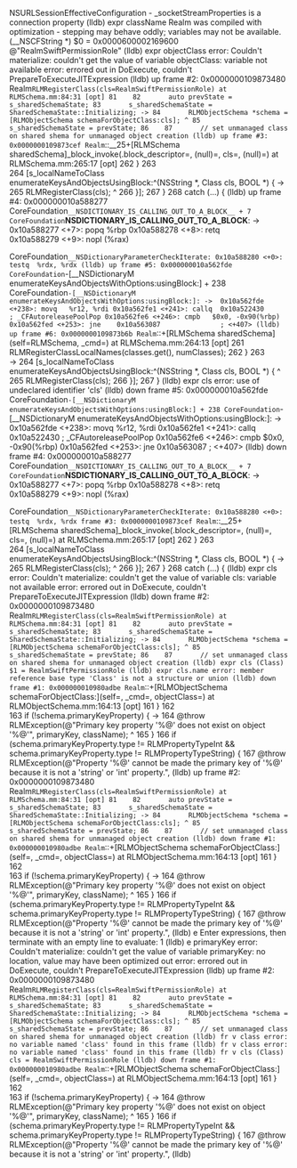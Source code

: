 NSURLSessionEffectiveConfiguration - _socketStreamProperties is a connection property
(lldb) expr className
Realm was compiled with optimization - stepping may behave oddly; variables may not be available.
(__NSCFString *) $0 = 0x0000600002169600 @"RealmSwiftPermissionRole"
(lldb) expr objectClass
error: Couldn't materialize: couldn't get the value of variable objectClass: variable not available
error: errored out in DoExecute, couldn't PrepareToExecuteJITExpression
(lldb) up
frame #2: 0x0000000109873480 Realm`RLMRegisterClass(cls=RealmSwiftPermissionRole) at RLMSchema.mm:84:31 [opt]
   81  	
   82  	    auto prevState = s_sharedSchemaState;
   83  	    s_sharedSchemaState = SharedSchemaState::Initializing;
-> 84  	    RLMObjectSchema *schema = [RLMObjectSchema schemaForObjectClass:cls];
    	                              ^
   85  	    s_sharedSchemaState = prevState;
   86  	
   87  	    // set unmanaged class on shared shema for unmanaged object creation
(lldb) up
frame #3: 0x0000000109873cef Realm`::__25+[RLMSchema sharedSchema]_block_invoke(.block_descriptor=<unavailable>, (null)=<unavailable>, cls=<unavailable>, (null)=<unavailable>) at RLMSchema.mm:265:17 [opt]
   262 	            }
   263 	
   264 	            [s_localNameToClass enumerateKeysAndObjectsUsingBlock:^(NSString *, Class cls, BOOL *) {
-> 265 	                RLMRegisterClass(cls);
    	                ^
   266 	            }];
   267 	        }
   268 	        catch (...) {
(lldb) up
frame #4: 0x000000010a588277 CoreFoundation`__NSDICTIONARY_IS_CALLING_OUT_TO_A_BLOCK__ + 7
CoreFoundation`__NSDICTIONARY_IS_CALLING_OUT_TO_A_BLOCK__:
->  0x10a588277 <+7>: popq   %rbp
    0x10a588278 <+8>: retq   
    0x10a588279 <+9>: nopl   (%rax)

CoreFoundation`__NSDictionaryParameterCheckIterate:
    0x10a588280 <+0>: testq  %rdx, %rdx
(lldb) up
frame #5: 0x000000010a562fde CoreFoundation`-[__NSDictionaryM enumerateKeysAndObjectsWithOptions:usingBlock:] + 238
CoreFoundation`-[__NSDictionaryM enumerateKeysAndObjectsWithOptions:usingBlock:]:
->  0x10a562fde <+238>: movq   %r12, %rdi
    0x10a562fe1 <+241>: callq  0x10a522430               ; _CFAutoreleasePoolPop
    0x10a562fe6 <+246>: cmpb   $0x0, -0x90(%rbp)
    0x10a562fed <+253>: jne    0x10a563087               ; <+407>
(lldb) up
frame #6: 0x0000000109873b6b Realm`::+[RLMSchema sharedSchema](self=RLMSchema, _cmd=<unavailable>) at RLMSchema.mm:264:13 [opt]
   261 	                RLMRegisterClassLocalNames(classes.get(), numClasses);
   262 	            }
   263 	
-> 264 	            [s_localNameToClass enumerateKeysAndObjectsUsingBlock:^(NSString *, Class cls, BOOL *) {
    	            ^
   265 	                RLMRegisterClass(cls);
   266 	            }];
   267 	        }
(lldb) expr cls
error: use of undeclared identifier 'cls'
(lldb) down
frame #5: 0x000000010a562fde CoreFoundation`-[__NSDictionaryM enumerateKeysAndObjectsWithOptions:usingBlock:] + 238
CoreFoundation`-[__NSDictionaryM enumerateKeysAndObjectsWithOptions:usingBlock:]:
->  0x10a562fde <+238>: movq   %r12, %rdi
    0x10a562fe1 <+241>: callq  0x10a522430               ; _CFAutoreleasePoolPop
    0x10a562fe6 <+246>: cmpb   $0x0, -0x90(%rbp)
    0x10a562fed <+253>: jne    0x10a563087               ; <+407>
(lldb) down
frame #4: 0x000000010a588277 CoreFoundation`__NSDICTIONARY_IS_CALLING_OUT_TO_A_BLOCK__ + 7
CoreFoundation`__NSDICTIONARY_IS_CALLING_OUT_TO_A_BLOCK__:
->  0x10a588277 <+7>: popq   %rbp
    0x10a588278 <+8>: retq   
    0x10a588279 <+9>: nopl   (%rax)

CoreFoundation`__NSDictionaryParameterCheckIterate:
    0x10a588280 <+0>: testq  %rdx, %rdx
frame #3: 0x0000000109873cef Realm`::__25+[RLMSchema sharedSchema]_block_invoke(.block_descriptor=<unavailable>, (null)=<unavailable>, cls=<unavailable>, (null)=<unavailable>) at RLMSchema.mm:265:17 [opt]
   262 	            }
   263 	
   264 	            [s_localNameToClass enumerateKeysAndObjectsUsingBlock:^(NSString *, Class cls, BOOL *) {
-> 265 	                RLMRegisterClass(cls);
    	                ^
   266 	            }];
   267 	        }
   268 	        catch (...) {
(lldb) expr cls
error: Couldn't materialize: couldn't get the value of variable cls: variable not available
error: errored out in DoExecute, couldn't PrepareToExecuteJITExpression
(lldb) down
frame #2: 0x0000000109873480 Realm`RLMRegisterClass(cls=RealmSwiftPermissionRole) at RLMSchema.mm:84:31 [opt]
   81  	
   82  	    auto prevState = s_sharedSchemaState;
   83  	    s_sharedSchemaState = SharedSchemaState::Initializing;
-> 84  	    RLMObjectSchema *schema = [RLMObjectSchema schemaForObjectClass:cls];
    	                              ^
   85  	    s_sharedSchemaState = prevState;
   86  	
   87  	    // set unmanaged class on shared shema for unmanaged object creation
(lldb) expr cls
(Class) $1 = RealmSwiftPermissionRole
(lldb) expr cls.name
error: member reference base type 'Class' is not a structure or union
(lldb) down
frame #1: 0x000000010980adbe Realm`::+[RLMObjectSchema schemaForObjectClass:](self=<unavailable>, _cmd=<unavailable>, objectClass=<unavailable>) at RLMObjectSchema.mm:164:13 [opt]
   161 	        }
   162 	
   163 	        if (!schema.primaryKeyProperty) {
-> 164 	            @throw RLMException(@"Primary key property '%@' does not exist on object '%@'", primaryKey, className);
    	            ^
   165 	        }
   166 	        if (schema.primaryKeyProperty.type != RLMPropertyTypeInt && schema.primaryKeyProperty.type != RLMPropertyTypeString) {
   167 	            @throw RLMException(@"Property '%@' cannot be made the primary key of '%@' because it is not a 'string' or 'int' property.",
(lldb) up
frame #2: 0x0000000109873480 Realm`RLMRegisterClass(cls=RealmSwiftPermissionRole) at RLMSchema.mm:84:31 [opt]
   81  	
   82  	    auto prevState = s_sharedSchemaState;
   83  	    s_sharedSchemaState = SharedSchemaState::Initializing;
-> 84  	    RLMObjectSchema *schema = [RLMObjectSchema schemaForObjectClass:cls];
    	                              ^
   85  	    s_sharedSchemaState = prevState;
   86  	
   87  	    // set unmanaged class on shared shema for unmanaged object creation
(lldb) down
frame #1: 0x000000010980adbe Realm`::+[RLMObjectSchema schemaForObjectClass:](self=<unavailable>, _cmd=<unavailable>, objectClass=<unavailable>) at RLMObjectSchema.mm:164:13 [opt]
   161 	        }
   162 	
   163 	        if (!schema.primaryKeyProperty) {
-> 164 	            @throw RLMException(@"Primary key property '%@' does not exist on object '%@'", primaryKey, className);
    	            ^
   165 	        }
   166 	        if (schema.primaryKeyProperty.type != RLMPropertyTypeInt && schema.primaryKeyProperty.type != RLMPropertyTypeString) {
   167 	            @throw RLMException(@"Property '%@' cannot be made the primary key of '%@' because it is not a 'string' or 'int' property.",
(lldb) e
Enter expressions, then terminate with an empty line to evaluate:
1 
(lldb) e primaryKey
error: Couldn't materialize: couldn't get the value of variable primaryKey: no location, value may have been optimized out
error: errored out in DoExecute, couldn't PrepareToExecuteJITExpression
(lldb) up
frame #2: 0x0000000109873480 Realm`RLMRegisterClass(cls=RealmSwiftPermissionRole) at RLMSchema.mm:84:31 [opt]
   81  	
   82  	    auto prevState = s_sharedSchemaState;
   83  	    s_sharedSchemaState = SharedSchemaState::Initializing;
-> 84  	    RLMObjectSchema *schema = [RLMObjectSchema schemaForObjectClass:cls];
    	                              ^
   85  	    s_sharedSchemaState = prevState;
   86  	
   87  	    // set unmanaged class on shared shema for unmanaged object creation
(lldb) fr v class
error: no variable named 'class' found in this frame
(lldb) fr v class
error: no variable named 'class' found in this frame
(lldb) fr v cls
(Class) cls = RealmSwiftPermissionRole
(lldb) down
frame #1: 0x000000010980adbe Realm`::+[RLMObjectSchema schemaForObjectClass:](self=<unavailable>, _cmd=<unavailable>, objectClass=<unavailable>) at RLMObjectSchema.mm:164:13 [opt]
   161 	        }
   162 	        
   163 	        if (!schema.primaryKeyProperty) {
-> 164 	            @throw RLMException(@"Primary key property '%@' does not exist on object '%@'", primaryKey, className);
    	            ^
   165 	        }
   166 	        if (schema.primaryKeyProperty.type != RLMPropertyTypeInt && schema.primaryKeyProperty.type != RLMPropertyTypeString) {
   167 	            @throw RLMException(@"Property '%@' cannot be made the primary key of '%@' because it is not a 'string' or 'int' property.",
(lldb) 